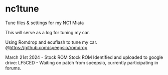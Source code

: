 # nc1tune
Tune files &amp; settings for my NC1 Miata 

This will serve as a log for tuning my car.

Using Romdrop and ecuflash to tune my car. @https://github.com/speepsio/romdrop

March 21st 2024 - Stock ROM
Stock ROM Identified and uploaded to google drive: LF5CED -
Waiting on patch from speepsio, currently participating in forums.
